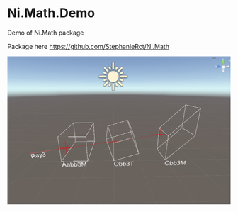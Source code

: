 # Ni.Math.Demo
Demo of Ni.Math package

Package here https://github.com/StephanieRct/Ni.Math

![demo](https://github.com/StephanieRct/Ni.Math.Demo/blob/main/demo.png)

